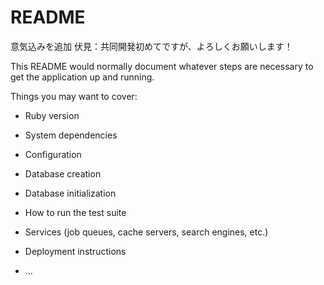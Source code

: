 # README
意気込みを追加
伏見：共同開発初めてですが、よろしくお願いします！

This README would normally document whatever steps are necessary to get the
application up and running.

Things you may want to cover:

* Ruby version

* System dependencies

* Configuration

* Database creation

* Database initialization

* How to run the test suite

* Services (job queues, cache servers, search engines, etc.)

* Deployment instructions

* ...
